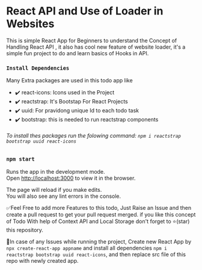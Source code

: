 # React API and Use of Loader in Websites

This is simple React App for Beginners to understand the Concept of Handling React API , it also has cool new feature of website loader, it's a simple fun project to do and learn basics of Hooks in API.

### `Install Dependencies`

Many Extra packages are used in this todo app like
- ✔️ react-icons: Icons used in the Project 
- ✔️ reactstrap: It's Bootstap For React Projects
- ✔️ uuid: For pravidong unique Id to each todo task
- ✔️ bootstrap: this is needed to run reactstrap components

###### To install thes packages run the folowing command:   `npm i reactstrap bootstrap uuid react-icons`

### `npm start`

Runs the app in the development mode.\
Open [http://localhost:3000](http://localhost:3000) to view it in the browser.

The page will reload if you make edits.\
You will also see any lint errors in the console.

✅Feel Free to add more Features to this todo, Just Raise an Issue and then create a pull request to get your pull request merged. if you like this concept of Todo With help of Context API and Local Storage don't forget to ⭐(star) this repository.

🚩In case of any Issues while running the project, Create new React App by `npx create-react-app appname` and install all dependencies `npm i reactstrap bootstrap uuid react-icons`, and then replace src file of this repo with newly created app.

